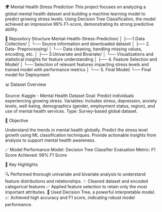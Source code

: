 🌍 Mental Health Stress Prediction
This project focuses on analyzing a global mental health dataset and building a machine learning model to predict growing stress levels. Using Decision Tree Classification, the model achieved an impressive 99% F1-score, demonstrating its strong predictive ability.

📂 Repository Structure
Mental-Health-Stress-Prediction/
│
├──1.Data Collection/
│   └── Source information and downloaded dataset
│
├── 2. Data- Preprocessing/
│   └── Data cleaning, handling missing values, encoding, etc.
│
├── 3.Univariate and Bivariate/
│   └── Visualizations and statistical insights for feature understanding
│
├── 4. Feature Selection and Model/
│   └── Selection of relevant features impacting stress levels and trained model with performance metrics
│
└── 5. Final Model/
    └── Final model for Deployment
    
📊 Dataset Overview

Source: Kaggle - Mental Health Dataset
Goal: Predict individuals experiencing growing stress.
Variables: Includes stress, depression, anxiety levels, well-being, demographics (gender, employment status, region), and use of mental health services.
Type: Survey-based global dataset.

🧠 Objective

Understand the trends in mental health globally.
Predict the stress level growth using ML classification techniques.
Provide actionable insights from analysis to support mental health awareness.

✅ Model Performance
Model: Decision Tree Classifier
Evaluation Metric: F1 Score
Achieved: 99% F1 Score

📌 Key Highlights

🔍 Performed thorough univariate and bivariate analysis to understand feature distributions and relationships.
✨ Cleaned dataset and encoded categorical features
✅ Applied feature selection to retain only the most important attributes.
🌳 Used Decision Tree, a powerful interpretable model.
📈 Achieved high accuracy and F1 score, indicating robust model performance.
